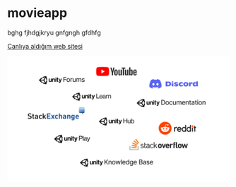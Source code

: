 # movieapp

bghg
fjhdgjkryu
gnfgngh
gfdhfg




[Canlıya aldığım web sitesi](url)

![figures](https://raw.githubusercontent.com/rbeyzas/movieapp/main/figures/Infographic_3.2.4_v2.png)
